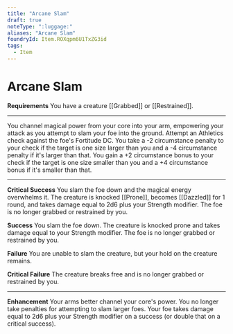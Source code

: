 ```yaml
---
title: "Arcane Slam"
draft: true
noteType: ":luggage:"
aliases: "Arcane Slam"
foundryId: Item.ROXqpm6U1TxZG3id
tags:
  - Item
---
```


# Arcane Slam

**Requirements** You have a creature [[Grabbed]] or [[Restrained]].

* * *

You channel magical power from your core into your arm, empowering your attack as you attempt to slam your foe into the ground. Attempt an Athletics check against the foe's Fortitude DC. You take a -2 circumstance penalty to your check if the target is one size larger than you and a -4 circumstance penalty if it's larger than that. You gain a +2 circumstance bonus to your check if the target is one size smaller than you and a +4 circumstance bonus if it's smaller than that.

* * *

**Critical Success** You slam the foe down and the magical energy overwhelms it. The creature is knocked [[Prone]], becomes [[Dazzled]] for 1 round, and takes damage equal to 2d6 plus your Strength modifier. The foe is no longer grabbed or restrained by you.

**Success** You slam the foe down. The creature is knocked prone and takes damage equal to your Strength modifier. The foe is no longer grabbed or restrained by you.

**Failure** You are unable to slam the creature, but your hold on the creature remains.

**Critical Failure** The creature breaks free and is no longer grabbed or restrained by you.

* * *

**Enhancement** Your arms better channel your core's power. You no longer take penalties for attempting to slam larger foes. Your foe takes damage equal to 2d6 plus your Strength modifier on a success (or double that on a critical success).
